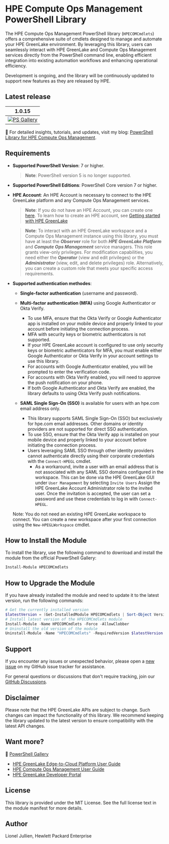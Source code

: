 <meta name="google-site-verification" content="ekN4eYyUb3noZEqgRg8BWMBhAzrWSCuNkvYByWGRGKk" />

# HPE Compute Ops Management PowerShell Library 

The HPE Compute Ops Management PowerShell library (`HPECOMCmdlets`) offers a comprehensive suite of cmdlets designed to manage and automate your HPE GreenLake environment. By leveraging this library, users can seamlessly interact with HPE GreenLake and Compute Ops Management services directly from the PowerShell command line, enabling efficient integration into existing automation workflows and enhancing operational efficiency.

Development is ongoing, and the library will be continuously updated to support new features as they are released by HPE.


## Latest release

1.0.15 |
------------ |
[![PS Gallery][GL-master-psgallery-badge]][GL-master-psgallery-link] |



📘 For detailed insights, tutorials, and updates, visit my blog: [PowerShell Library for HPE Compute Ops Management](https://jullienl.github.io/PowerShell-library-for-HPE-GreenLake).



## Requirements

- **Supported PowerShell Version**: 7 or higher. 

    > **Note**: PowerShell version 5 is no longer supported. 

- **Supported PowerShell Editions**: PowerShell Core version 7 or higher.

- **HPE Account**: An HPE Account is necessary to connect to the HPE GreenLake platform and any Compute Ops Management services.
     
    > **Note**: If you do not have an HPE Account, you can create one [here](https://common.cloud.hpe.com). To learn how to create an HPE account, see [Getting started with HPE GreenLake](https://support.hpe.com/hpesc/public/docDisplay?docId=a001.0.152en_us&page=GUID-497192AA-FDC2-49C5-B572-0D2F58A23745.html)

    > **Note**: To interact with an HPE GreenLake workspace and a Compute Ops Management instance using this library, you must have at least the ***Observer*** role for both ***HPE GreenLake Platform*** and ***Compute Ops Management*** service managers. This role grants view-only privileges. For modification capabilities, you need either the ***Operator*** (view and edit privileges) or the ***Administrator*** (view, edit, and delete privileges) role. Alternatively, you can create a custom role that meets your specific access requirements.

- **Supported authentication methodes**:

    - **Single-factor authentication** (username and password).

    - **Multi-factor authentication (MFA)** using Google Authenticator or Okta Verify.
        - To use MFA, ensure that the Okta Verify or Google Authenticator app is installed on your mobile device and properly linked to your account before initiating the connection process.
        - MFA with security keys or biometric authenticators is not supported. 
        - If your HPE GreenLake account is configured to use only security keys or biometric authenticators for MFA, you must enable either Google Authenticator or Okta Verify in your account settings to use this library.
        - For accounts with Google Authenticator enabled, you will be prompted to enter the verification code. 
        - For accounts with Okta Verify enabled, you will need to approve the push notification on your phone.
        - If both Google Authenticator and Okta Verify are enabled, the library defaults to using Okta Verify push notifications.

    - **SAML Single Sign-On (SSO)** is available for users with an hpe.com email address only.
       - This library supports SAML Single Sign-On (SSO) but exclusively for hpe.com email addresses. Other domains or identity providers are not supported for direct SSO authentication. 
       - To use SSO, ensure that the Okta Verify app is installed on your mobile device and properly linked to your account before initiating the connection process. 
       - Users leveraging SAML SSO through other identity providers cannot authenticate directly using their corporate credentials with the `Connect-HPEGL` cmdlet. 
         - As a workaround, invite a user with an email address that is not associated with any SAML SSO domains configured in the workspace. This can be done via the HPE GreenLake GUI under `User Management` by selecting `Invite Users` Assign the HPE GreenLake Account Administrator role to the invited user. Once the invitation is accepted, the user can set a password and use these credentials to log in with `Connect-HPEGL`.
    
    Note: You do not need an existing HPE GreenLake workspace to connect. You can create a new workspace after your first connection using the `New-HPEGLWorkspace` cmdlet.
    

## How to Install the Module  

To install the library, use the following command to download and install the module from the official PowerShell Gallery:

```powershell
Install-Module HPECOMCmdlets
```

##  How to Upgrade the Module 

If you have already installed the module and need to update it to the latest version, run the following commands:

```powershell
# Get the currently installed version
$latestVersion = (Get-InstalledModule HPECOMCmdlets | Sort-Object Version -Descending | Select-Object -First 1).Version
# Install latest version of the HPECOMCmdlets module
Install-Module -Name HPECOMCmdlets -Force -AllowClobber
# Uninstall the old version of the module
Uninstall-Module -Name "HPECOMCmdlets" -RequiredVersion $latestVersion
```


## Support

If you encounter any issues or unexpected behavior, please open a [new issue](https://github.com/jullienl/HPE-COM-PowerShell-Library/issues) on my GitHub issue tracker for assistance.

For general questions or discussions that don't require tracking, join our [GitHub Discussions](https://github.com/jullienl/HPE-COM-PowerShell-Library/discussions).


## Disclaimer

Please note that the HPE GreenLake APIs are subject to change. Such changes can impact the functionality of this library. We recommend keeping the library updated to the latest version to ensure compatibility with the latest API changes.


## Want more?

🔗 [PowerShell Gallery](https://www.powershellgallery.com/packages/HPECOMCmdlets)

* [HPE GreenLake Edge-to-Cloud Platform User Guide](https://support.hpe.com/hpesc/public/docDisplay?docId=a001.0.152en_us)
* [HPE Compute Ops Management User Guide](https://www.hpe.com/info/com-ug)
* [HPE GreenLake Developer Portal](https://developer.greenlake.hpe.com/)


<!-- markdown variables links -->

[GL-master-psgallery-badge]: https://img.shields.io/powershellgallery/dt/HPECOMCmdlets?label=PSGallery
[GL-master-psgallery-link]: https://www.powershellgallery.com/packages/HPECOMCmdlets


<!-- MISC DO NOT TOUCH -->
[new-issue-badge-url]: https://img.shields.io/badge/issues-new-yellowgreen?style=flat&logo=github
[new-issue-link]: https://github.com/jullienl/HPE-COM-PowerShell-library/issues
[github-chat-badge-url]: https://img.shields.io/badge/chat-on%20github%20discussions-green?style=flat&logo=gitter
[github-chat-link]: https://github.com/jullienl/HPE-COM-PowerShell-library/discussions


## License
This library is provided under the MIT License. See the full license text in the module manifest for more details.

## Author
Lionel Jullien, Hewlett Packard Enterprise
